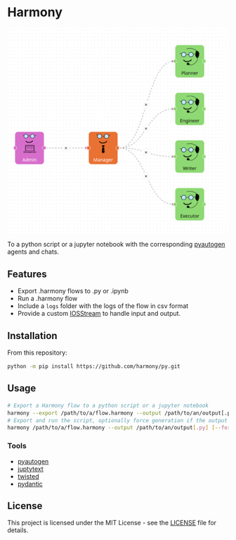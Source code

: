 # Harmony

[![Flow](./flow.png)](./flow.png)

To a python script or a jupyter notebook with the corresponding [pyautogen](https://github.com/microsoft/autogen/) agents and chats.

## Features

- Export .harmony flows to .py or .ipynb
- Run a .harmony flow
- Include a `logs` folder with the logs of the flow in csv format
- Provide a custom [IOSStream](https://autogen-ai.github.io/autogen/docs/reference/io/base#iostream) to handle input and output.

## Installation

From this repository:

```bash
python -m pip install https://github.com/harmony/py.git
```

## Usage

```bash
# Export a Harmony flow to a python script or a jupyter notebook
harmony --export /path/to/a/flow.harmony --output /path/to/an/output[.py|.ipynb]
# Export and run the script, optionally force generation if the output file already exists
harmony /path/to/a/flow.harmony --output /path/to/an/output[.py] [--force]
```

### Tools

- [pyautogen](https://github.com/microsoft/autogen/)
- [juptytext](https://github.com/mwouts/jupytext)
- [twisted](https://github.com/twisted/twisted)
- [pydantic](https://github.com/pydantic/pydantic)

## License

This project is licensed under the MIT License - see the [LICENSE](LICENSE) file for details.
